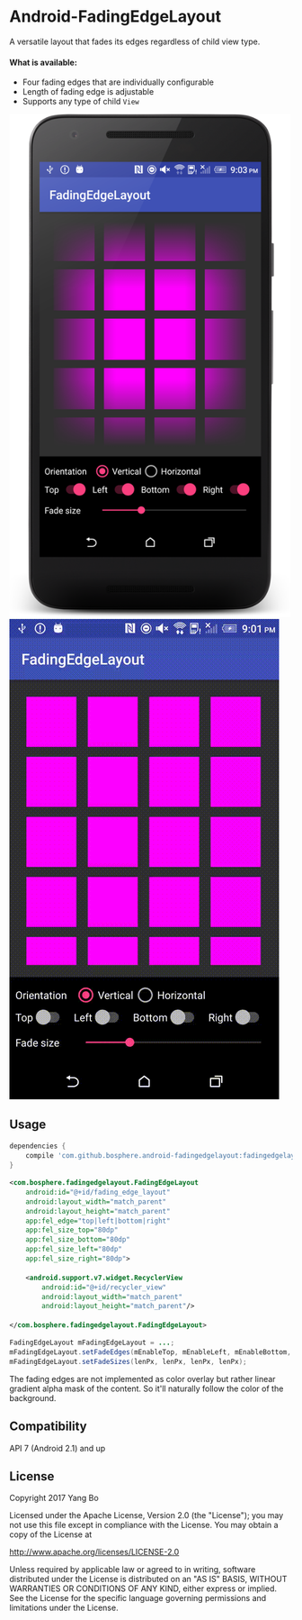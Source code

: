 
Android-FadingEdgeLayout
============================

A versatile layout that fades its edges regardless of child view type.

#### What is available:
* Four fading edges that are individually configurable
* Length of fading edge is adjustable
* Supports any type of child `View`

<img src="./art/screenshot.png" width="500">

<img src="./art/anim.gif" width="480">

Usage
-----
```gradle
dependencies {
    compile 'com.github.bosphere.android-fadingedgelayout:fadingedgelayout:1.0.0'
}
```

```xml
<com.bosphere.fadingedgelayout.FadingEdgeLayout
    android:id="@+id/fading_edge_layout"
    android:layout_width="match_parent"
    android:layout_height="match_parent"
    app:fel_edge="top|left|bottom|right"
    app:fel_size_top="80dp"
    app:fel_size_bottom="80dp"
    app:fel_size_left="80dp"
    app:fel_size_right="80dp">

    <android.support.v7.widget.RecyclerView
        android:id="@+id/recycler_view"
        android:layout_width="match_parent"
        android:layout_height="match_parent"/>

</com.bosphere.fadingedgelayout.FadingEdgeLayout>
```

```java
FadingEdgeLayout mFadingEdgeLayout = ...;
mFadingEdgeLayout.setFadeEdges(mEnableTop, mEnableLeft, mEnableBottom, mEnableRight);
mFadingEdgeLayout.setFadeSizes(lenPx, lenPx, lenPx, lenPx);
```

The fading edges are not implemented as color overlay but rather linear gradient alpha mask of the content. So it'll naturally follow the color of the background.

Compatibility
-------------

API 7 (Android 2.1) and up

License
-------

Copyright 2017 Yang Bo

Licensed under the Apache License, Version 2.0 (the "License");
you may not use this file except in compliance with the License.
You may obtain a copy of the License at

   http://www.apache.org/licenses/LICENSE-2.0

Unless required by applicable law or agreed to in writing, software
distributed under the License is distributed on an "AS IS" BASIS,
WITHOUT WARRANTIES OR CONDITIONS OF ANY KIND, either express or implied.
See the License for the specific language governing permissions and
limitations under the License.